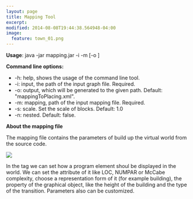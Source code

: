 ```yaml
---
layout: page
title: Mapping Tool
excerpt: 
modified: 2014-08-08T19:44:38.564948-04:00
image:
  feature: town_01.png
---
```


**Usage**: java -jar mapping.jar -i <grapFile> -m <mappingFile> [-o <outputFile>]  

**Command line options:**  
* -h: help, shows the usage of the command line tool.  
* -i: input, the path of the input graph file. Required.  
* -o: output, which will be generated to the given path. Default: "mappingToPlacing.xml".  
* -m: mapping, path of the input mapping file. Required.  
* -s: scale. Set the scale of blocks. Default: 1.0  
* -n: nested. Default: false.  

**About the mapping file**  

The mapping file contains the parameters of build up the virtual world from the source code. 

<img src="{{ site.url }}/images/placing_map_example.png"/>
 
In the <linking> tag we can set how a program element shoul be displayed in the world. We can set the attribute of it like LOC, NUMPAR or McCabe complexity, choose a representation form of it (for example building), the property of the graphical object, like the height of the building and the type of the transition. Parameters also can be customized. 

